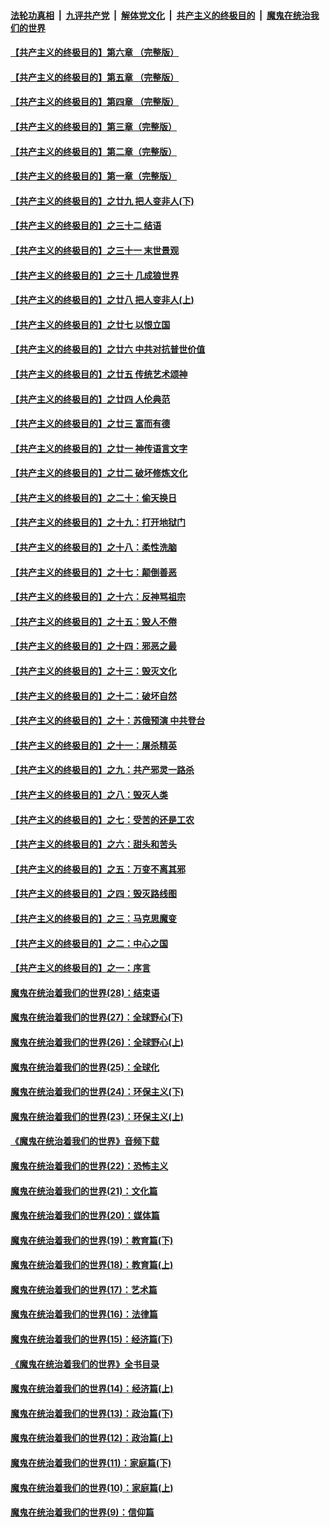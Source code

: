 

####  [法轮功真相](../../../../basic/blob/master/README.md?t=05202301) &nbsp;|&nbsp; [九评共产党](../../../../9ping.md/blob/master/README.md?t=05202301) &nbsp;|&nbsp; [解体党文化](../../../../jtdwh.md/blob/master/README.md?t=05202301)  &nbsp;|&nbsp; [共产主义的终极目的](../../../../gczydzjmd.md/blob/master/README.md?t=05202301) &nbsp;|&nbsp; [魔鬼在统治我们的世界](../../../../mgztzwmdsj.md/blob/master/README.md?t=05202301) 

#### [【共产主义的终极目的】第六章 （完整版）](../pages/nsc422/n11428913.md?t=05202301) 

#### [【共产主义的终极目的】第五章 （完整版）](../pages/nsc422/n11428912.md?t=05202301) 

#### [【共产主义的终极目的】第四章 （完整版）](../pages/nsc422/n11428907.md?t=05202301) 

#### [【共产主义的终极目的】第三章（完整版）](../pages/nsc422/n11428848.md?t=05202301) 

#### [【共产主义的终极目的】第二章（完整版）](../pages/nsc422/n11428831.md?t=05202301) 

#### [【共产主义的终极目的】第一章（完整版）](../pages/nsc422/n11417651.md?t=05202301) 

#### [【共产主义的终极目的】之廿九 把人变非人(下)](../pages/nsc422/n11344140.md?t=05202301) 

#### [【共产主义的终极目的】之三十二 结语](../pages/nsc422/n11360535.md?t=05202301) 

#### [【共产主义的终极目的】之三十一 末世景观](../pages/nsc422/n11351129.md?t=05202301) 

#### [【共产主义的终极目的】之三十 几成狼世界](../pages/nsc422/n11348280.md?t=05202301) 

#### [【共产主义的终极目的】之廿八 把人变非人(上)](../pages/nsc422/n11340492.md?t=05202301) 

#### [【共产主义的终极目的】之廿七 以恨立国](../pages/nsc422/n11336944.md?t=05202301) 

#### [【共产主义的终极目的】之廿六 中共对抗普世价值](../pages/nsc422/n11324785.md?t=05202301) 

#### [【共产主义的终极目的】之廿五 传统艺术颂神](../pages/nsc422/n11296396.md?t=05202301) 

#### [【共产主义的终极目的】之廿四 人伦典范](../pages/nsc422/n11296397.md?t=05202301) 

#### [【共产主义的终极目的】之廿三 富而有德](../pages/nsc422/n11283598.md?t=05202301) 

#### [【共产主义的终极目的】之廿一 神传语言文字](../pages/nsc422/n11263265.md?t=05202301) 

#### [【共产主义的终极目的】之廿二 破坏修炼文化](../pages/nsc422/n11245728.md?t=05202301) 

#### [【共产主义的终极目的】之二十：偷天换日](../pages/nsc422/n11238846.md?t=05202301) 

#### [【共产主义的终极目的】之十九：打开地狱门](../pages/nsc422/n11206376.md?t=05202301) 

#### [【共产主义的终极目的】之十八：柔性洗脑](../pages/nsc422/n11199994.md?t=05202301) 

#### [【共产主义的终极目的】之十七：颠倒善恶](../pages/nsc422/n11179782.md?t=05202301) 

#### [【共产主义的终极目的】之十六：反神骂祖宗](../pages/nsc422/n11166798.md?t=05202301) 

#### [【共产主义的终极目的】之十五：毁人不倦](../pages/nsc422/n11166792.md?t=05202301) 

#### [【共产主义的终极目的】之十四：邪恶之最](../pages/nsc422/n11150249.md?t=05202301) 

#### [【共产主义的终极目的】之十三：毁灭文化](../pages/nsc422/n11135227.md?t=05202301) 

#### [【共产主义的终极目的】之十二：破坏自然](../pages/nsc422/n11135214.md?t=05202301) 

#### [【共产主义的终极目的】之十：苏俄预演 中共登台](../pages/nsc422/n11118424.md?t=05202301) 

#### [【共产主义的终极目的】之十一：屠杀精英](../pages/nsc422/n11118442.md?t=05202301) 

#### [【共产主义的终极目的】之九：共产邪灵一路杀](../pages/nsc422/n11114139.md?t=05202301) 

#### [【共产主义的终极目的】之八：毁灭人类](../pages/nsc422/n11108503.md?t=05202301) 

#### [【共产主义的终极目的】之七：受苦的还是工农](../pages/nsc422/n11101809.md?t=05202301) 

#### [【共产主义的终极目的】之六：甜头和苦头](../pages/nsc422/n11096971.md?t=05202301) 

#### [【共产主义的终极目的】之五：万变不离其邪](../pages/nsc422/n11091285.md?t=05202301) 

#### [【共产主义的终极目的】之四：毁灭路线图](../pages/nsc422/n11086284.md?t=05202301) 

#### [【共产主义的终极目的】之三：马克思魔变](../pages/nsc422/n11061941.md?t=05202301) 

#### [【共产主义的终极目的】之二：中心之国](../pages/nsc422/n11047728.md?t=05202301) 

#### [【共产主义的终极目的】之一：序言](../pages/nsc422/n11086077.md?t=05202301) 

#### [魔鬼在统治着我们的世界(28)：结束语](../pages/nsc422/n10936246.md?t=05202301) 

#### [魔鬼在统治着我们的世界(27)：全球野心(下)](../pages/nsc422/n10928319.md?t=05202301) 

#### [魔鬼在统治着我们的世界(26)：全球野心(上)](../pages/nsc422/n10900318.md?t=05202301) 

#### [魔鬼在统治着我们的世界(25)：全球化](../pages/nsc422/n10788205.md?t=05202301) 

#### [魔鬼在统治着我们的世界(24)：环保主义(下)](../pages/nsc422/n10695307.md?t=05202301) 

#### [魔鬼在统治着我们的世界(23)：环保主义(上)](../pages/nsc422/n10688613.md?t=05202301) 

#### [《魔鬼在统治着我们的世界》音频下载](../pages/nsc422/n10635553.md?t=05202301) 

#### [魔鬼在统治着我们的世界(22)：恐怖主义](../pages/nsc422/n10614727.md?t=05202301) 

#### [魔鬼在统治着我们的世界(21)：文化篇](../pages/nsc422/n10597706.md?t=05202301) 

#### [魔鬼在统治着我们的世界(20)：媒体篇](../pages/nsc422/n10586579.md?t=05202301) 

#### [魔鬼在统治着我们的世界(19)：教育篇(下)](../pages/nsc422/n10564808.md?t=05202301) 

#### [魔鬼在统治着我们的世界(18)：教育篇(上)](../pages/nsc422/n10526970.md?t=05202301) 

#### [魔鬼在统治着我们的世界(17)：艺术篇](../pages/nsc422/n10499093.md?t=05202301) 

#### [魔鬼在统治着我们的世界(16)：法律篇](../pages/nsc422/n10485969.md?t=05202301) 

#### [魔鬼在统治着我们的世界(15)：经济篇(下)](../pages/nsc422/n10469975.md?t=05202301) 

#### [《魔鬼在统治着我们的世界》全书目录](../pages/nsc422/n10464261.md?t=05202301) 

#### [魔鬼在统治着我们的世界(14)：经济篇(上)](../pages/nsc422/n10457370.md?t=05202301) 

#### [魔鬼在统治着我们的世界(13)：政治篇(下)](../pages/nsc422/n10448270.md?t=05202301) 

#### [魔鬼在统治着我们的世界(12)：政治篇(上)](../pages/nsc422/n10444576.md?t=05202301) 

#### [魔鬼在统治着我们的世界(11)：家庭篇(下)](../pages/nsc422/n10440961.md?t=05202301) 

#### [魔鬼在统治着我们的世界(10)：家庭篇(上)](../pages/nsc422/n10435448.md?t=05202301) 

#### [魔鬼在统治着我们的世界(9)：信仰篇](../pages/nsc422/n10432159.md?t=05202301) 

